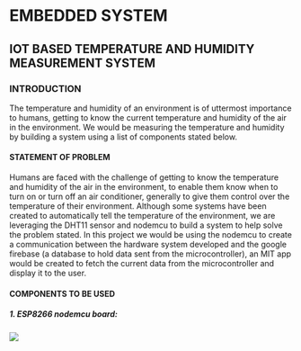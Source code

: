 # EMBEDDED SYSTEM
## IOT BASED TEMPERATURE AND HUMIDITY MEASUREMENT SYSTEM
### INTRODUCTION
The temperature and humidity of an environment is of uttermost importance to humans, getting to know the current temperature and humidity of the air in the environment. We would be measuring the temperature and humidity by building a system using a list of components stated below.
#### STATEMENT OF PROBLEM
Humans are faced with the challenge of getting to know the temperature and humidity of the air in the environment, to enable them know when to turn on or turn off an air conditioner, generally to give them control over the temperature of their environment. Although some systems have been created to automatically tell the temperature of the environment, we are leveraging the DHT11 sensor and nodemcu to build a system to help solve the problem stated. In this project we would be using the nodemcu to create a communication between the hardware system developed and the google firebase (a database to hold data sent from the microcontroller), an MIT app would be created to fetch the current data from the microcontroller and display it to the user.
#### COMPONENTS TO BE USED
##### 1. ESP8266 nodemcu board:
![](https://www.googleadservices.com/pagead/aclk?sa=L&ai=DChcSEwj65t2av9D2AhUTndUKHXfEBh4YABAFGgJ3cw&ae=2&ohost=www.google.com&cid=CAASJORoVdvZAzve7D1L0JMLG38gND6zoDjqE-Wze2fy07QwYiLigw&sig=AOD64_0kC8GvKvDu-THDIMvDO1LpJClXYQ&ctype=5&q=&ved=2ahUKEwiH_dSav9D2AhU7gv0HHZxjCg8Q9aACegQIARBC&adurl=)
